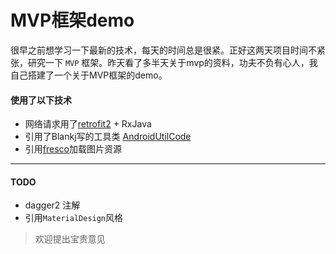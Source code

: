 # MVP框架demo
​	很早之前想学习一下最新的技术，每天的时间总是很紧。正好这两天项目时间不紧张，研究一下 `MVP` 框架。昨天看了多半天关于mvp的资料，功夫不负有心人，我自己搭建了一个关于MVP框架的demo。

#### 使用了以下技术

* 网络请求用了[retrofit2](https://github.com/square/retrofit) + RxJava
* 引用了Blankj写的工具类 [AndroidUtilCode](https://github.com/Blankj/AndroidUtilCode)
* 引用[fresco](https://github.com/facebook/fresco)加载图片资源

***

#### TODO

* dagger2 注解
* 引用`MaterialDesign`风格



> 欢迎提出宝贵意见